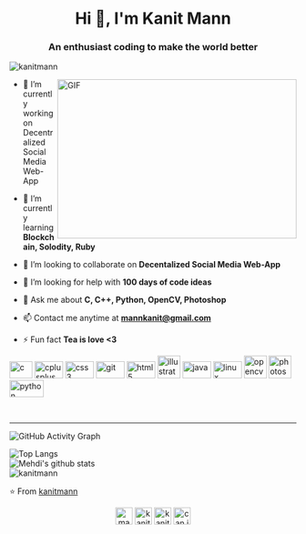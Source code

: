 <h1 align="center">Hi 👋, I'm Kanit Mann</h1>
<h3 align="center">An enthusiast coding to make the world better</h3>

<p align="left"> <img src="https://komarev.com/ghpvc/?username=kanitmann" alt="kanitmann" /> </p>
<img align="right" alt="GIF" src="https://i.pinimg.com/originals/e4/26/70/e426702edf874b181aced1e2fa5c6cde.gif" width = "420" height = "280">

- 🔭 I’m currently working on Decentralized Social Media Web-App

- 🌱 I’m currently learning **Blockchain, Solodity, Ruby**

- 👯 I’m looking to collaborate on **Decentalized Social Media Web-App**

- 🤔 I’m looking for help with **100 days of code ideas**

- 💬 Ask me about **C, C++, Python, OpenCV, Photoshop**

- 📫 Contact me anytime at **mannkanit@gmail.com**

- ⚡ Fun fact **Tea is love <3**


<p align="left"><img src="https://img.shields.io/badge/C-00599C?style=for-the-badge&logo=c&logoColor=white" alt="c" width="40" height="30"/> 
  <img src="https://img.shields.io/badge/C%2B%2B-00599C?style=for-the-badge&logo=c%2B%2B&logoColor=white" alt="cplusplus" width="50" height="30"/> 
  <img src="https://img.shields.io/badge/CSS3-1572B6?style=for-the-badge&logo=css3&logoColor=white" alt="css3" width="50" height="30"/> 
  <img src="https://img.shields.io/badge/Git-F05032?style=for-the-badge&logo=git&logoColor=white" alt="git" width="50" height="30"/> 
  <img src="https://img.shields.io/badge/HTML5-E34F26?style=for-the-badge&logo=html5&logoColor=white" alt="html5" width="50" height="30"/> 
  <img src="https://www.vectorlogo.zone/logos/adobe_illustrator/adobe_illustrator-icon.svg" alt="illustrator" width="40" height="40"/> 
  <img src="https://img.shields.io/badge/Java-ED8B00?style=for-the-badge&logo=java&logoColor=white" alt="java" width="50" height="30"/> 
  <img src="https://img.shields.io/badge/Linux-FCC624?style=for-the-badge&logo=linux&logoColor=black" alt="linux" width="50" height="30"/> 
  <img src="https://www.vectorlogo.zone/logos/opencv/opencv-icon.svg" alt="opencv" width="40" height="40"/> 
  <img src="https://img.icons8.com/fluent/48/000000/adobe-photoshop.png" alt="photoshop" width="40" height="40"/> 
  <img src="https://img.shields.io/badge/Python-3776AB?style=for-the-badge&logo=python&logoColor=white" alt="python" width="60" height="30"/></p>
<br/>

------------------------------------------------
![GitHub Activity Graph](https://activity-graph.herokuapp.com/graph?username=kanitmann)

![Top Langs](https://github-readme-stats.vercel.app/api/top-langs/?username=kanitmann) 
<br/>
![Mehdi's github stats](https://github-readme-stats.vercel.app/api?username=kanitmann&show_icons=true&hide_border=true)
<br/>
<img align="center" src="https://github-readme-streak-stats.herokuapp.com/?user=kanitmann&" alt="kanitmann" />
<br/>



  
  
⭐️ From [kanitmann](https://github.com/kanitmann)

<p align="center">
<a href="https://twitter.com/mann_kanit" target="blank"><img align="center" src="https://cdn.jsdelivr.net/npm/simple-icons@3.0.1/icons/twitter.svg" alt="mann_kanit" height="30" width="30" /></a>
<a href="https://linkedin.com/in/kanitmann" target="blank"><img align="center" src="https://cdn.jsdelivr.net/npm/simple-icons@3.0.1/icons/linkedin.svg" alt="kanitmann" height="30" width="30" /></a>
<a href="https://fb.com/kanit.mann.5/" target="blank"><img align="center" src="https://cdn.jsdelivr.net/npm/simple-icons@3.0.1/icons/facebook.svg" alt="kanit.mann.5/" height="30" width="30" /></a>
<a href="https://instagram.com/can.it07" target="blank"><img align="center" src="https://cdn.jsdelivr.net/npm/simple-icons@3.0.1/icons/instagram.svg" alt="can.it07" height="30" width="30" /></a>
</p>
